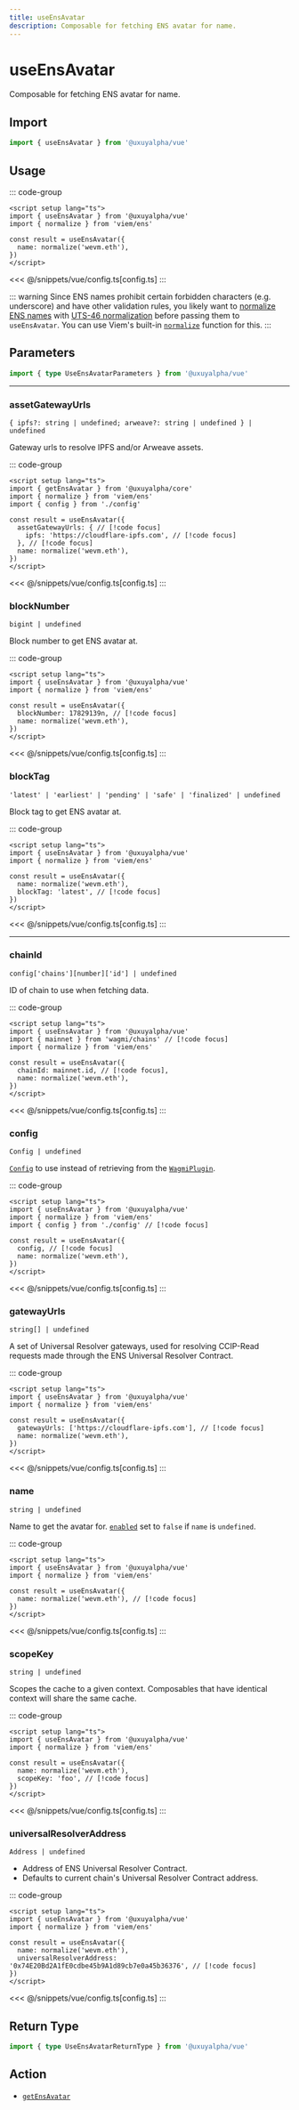 ```yaml
---
title: useEnsAvatar
description: Composable for fetching ENS avatar for name.
---
```


<script setup>
const packageName = '@uxuyalpha/vue'
const actionName = 'getEnsAvatar'
const typeName = 'GetEnsAvatar'
const TData = 'string | null'
const TError = 'GetEnsAvatarErrorType'
</script>

# useEnsAvatar

Composable for fetching ENS avatar for name.

## Import

```ts
import { useEnsAvatar } from '@uxuyalpha/vue'
```

## Usage

::: code-group
```vue [index.vue]
<script setup lang="ts">
import { useEnsAvatar } from '@uxuyalpha/vue'
import { normalize } from 'viem/ens'

const result = useEnsAvatar({
  name: normalize('wevm.eth'),
})
</script>
```
<<< @/snippets/vue/config.ts[config.ts]
:::

::: warning
Since ENS names prohibit certain forbidden characters (e.g. underscore) and have other validation rules, you likely want to [normalize ENS names](https://docs.ens.domains/contract-api-reference/name-processing#normalising-names) with [UTS-46 normalization](https://unicode.org/reports/tr46) before passing them to `useEnsAvatar`. You can use Viem's built-in [`normalize`](https://viem.sh/docs/ens/utilities/normalize) function for this.
:::

## Parameters

```ts
import { type UseEnsAvatarParameters } from '@uxuyalpha/vue'
```

---

### assetGatewayUrls <Badge text="viem@>=2.3.1" />

`{ ipfs?: string | undefined; arweave?: string | undefined } | undefined`

Gateway urls to resolve IPFS and/or Arweave assets.

::: code-group
```vue [index.vue]
<script setup lang="ts">
import { getEnsAvatar } from '@uxuyalpha/core'
import { normalize } from 'viem/ens'
import { config } from './config'

const result = useEnsAvatar({
  assetGatewayUrls: { // [!code focus]
    ipfs: 'https://cloudflare-ipfs.com', // [!code focus]
  }, // [!code focus]
  name: normalize('wevm.eth'),
})
</script>
```
<<< @/snippets/vue/config.ts[config.ts]
:::

### blockNumber

`bigint | undefined`

Block number to get ENS avatar at.

::: code-group
```vue [index.vue]
<script setup lang="ts">
import { useEnsAvatar } from '@uxuyalpha/vue'
import { normalize } from 'viem/ens'

const result = useEnsAvatar({
  blockNumber: 17829139n, // [!code focus]
  name: normalize('wevm.eth'),
})
</script>
```
<<< @/snippets/vue/config.ts[config.ts]
:::

### blockTag

`'latest' | 'earliest' | 'pending' | 'safe' | 'finalized' | undefined`

Block tag to get ENS avatar at.

::: code-group
```vue [index.vue]
<script setup lang="ts">
import { useEnsAvatar } from '@uxuyalpha/vue'
import { normalize } from 'viem/ens'

const result = useEnsAvatar({
  name: normalize('wevm.eth'),
  blockTag: 'latest', // [!code focus]
})
</script>
```
<<< @/snippets/vue/config.ts[config.ts]
:::

---

### chainId

`config['chains'][number]['id'] | undefined`

ID of chain to use when fetching data.

::: code-group
```vue [index.vue]
<script setup lang="ts">
import { useEnsAvatar } from '@uxuyalpha/vue'
import { mainnet } from 'wagmi/chains' // [!code focus]
import { normalize } from 'viem/ens'

const result = useEnsAvatar({
  chainId: mainnet.id, // [!code focus],
  name: normalize('wevm.eth'),
})
</script>
```
<<< @/snippets/vue/config.ts[config.ts]
:::

### config

`Config | undefined`

[`Config`](/vue/api/createConfig#config) to use instead of retrieving from the [`WagmiPlugin`](/vue/api/WagmiPlugin).

::: code-group
```vue [index.vue]
<script setup lang="ts">
import { useEnsAvatar } from '@uxuyalpha/vue'
import { normalize } from 'viem/ens'
import { config } from './config' // [!code focus]

const result = useEnsAvatar({
  config, // [!code focus]
  name: normalize('wevm.eth'),
})
</script>
```
<<< @/snippets/vue/config.ts[config.ts]
:::

### gatewayUrls

`string[] | undefined`

A set of Universal Resolver gateways, used for resolving CCIP-Read requests made through the ENS Universal Resolver Contract.

::: code-group
```vue [index.vue]
<script setup lang="ts">
import { useEnsAvatar } from '@uxuyalpha/vue'
import { normalize } from 'viem/ens'

const result = useEnsAvatar({
  gatewayUrls: ['https://cloudflare-ipfs.com'], // [!code focus]
  name: normalize('wevm.eth'),
})
</script>
```
<<< @/snippets/vue/config.ts[config.ts]
:::

### name

`string | undefined`

Name to get the avatar for. [`enabled`](#enabled) set to `false` if `name` is `undefined`.

::: code-group
```vue [index.vue]
<script setup lang="ts">
import { useEnsAvatar } from '@uxuyalpha/vue'
import { normalize } from 'viem/ens'

const result = useEnsAvatar({
  name: normalize('wevm.eth'), // [!code focus]
})
</script>
```
<<< @/snippets/vue/config.ts[config.ts]
:::

### scopeKey

`string | undefined`

Scopes the cache to a given context. Composables that have identical context will share the same cache.

::: code-group
```vue [index.vue]
<script setup lang="ts">
import { useEnsAvatar } from '@uxuyalpha/vue'
import { normalize } from 'viem/ens'

const result = useEnsAvatar({
  name: normalize('wevm.eth'),
  scopeKey: 'foo', // [!code focus]
})
</script>
```
<<< @/snippets/vue/config.ts[config.ts]
:::

### universalResolverAddress

`Address | undefined`

- Address of ENS Universal Resolver Contract.
- Defaults to current chain's Universal Resolver Contract address.

::: code-group
```vue [index.vue]
<script setup lang="ts">
import { useEnsAvatar } from '@uxuyalpha/vue'
import { normalize } from 'viem/ens'

const result = useEnsAvatar({
  name: normalize('wevm.eth'),
  universalResolverAddress: '0x74E20Bd2A1fE0cdbe45b9A1d89cb7e0a45b36376', // [!code focus]
})
</script>
```
<<< @/snippets/vue/config.ts[config.ts]
:::

<!--@include: @shared/query-options.md-->

## Return Type

```ts
import { type UseEnsAvatarReturnType } from '@uxuyalpha/vue'
```

<!--@include: @shared/query-result.md-->

<!--@include: @shared/query-imports.md-->

## Action

- [`getEnsAvatar`](/core/api/actions/getEnsAvatar)
